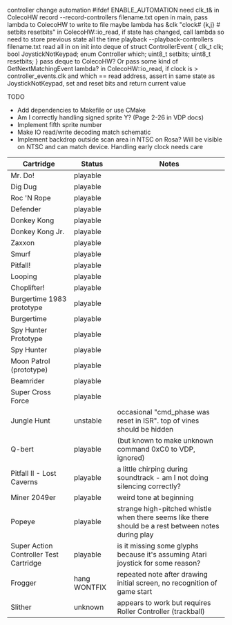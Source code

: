 controller change automation
    #ifdef ENABLE_AUTOMATION
    need clk_t& in ColecoHW
    record
        --record-controllers filename.txt
        open in main, pass lambda to ColecoHW to write to file
            maybe lambda has &clk
            "clock# {k,j} # setbits resetbits"
        in ColecoHW::io_read, if state has changed, call lambda
            so need to store previous state all the time
    playback
        --playback-controllers filename.txt
        read all in on init into deque of struct ControllerEvent { clk_t clk; bool JoystickNotKeypad; enum Controller which; uint8_t setbits; uint8_t resetbits; }
            pass deque to ColecoHW?  Or pass some kind of GetNextMatchingEvent lambda?
        in ColecoHW::io_read, if clock is > controller_events.clk and which == read address, assert in same state as JoystickNotKeypad, set and reset bits and return current value

TODO
* Add dependencies to Makefile or use CMake
* Am I correctly handling signed sprite Y?  (Page 2-26 in VDP docs)
* Implement fifth sprite number 
* Make IO read/write decoding match schematic
* Implement backdrop outside scan area in NTSC on Rosa?  Will be visible on NTSC and can match device.  Handling early clock needs care

| Cartridge | Status | Notes |
| --------- | ------ | ----- |
| Mr. Do! | playable | |
| Dig Dug | playable | |
| Roc 'N Rope | playable | |
| Defender | playable | |
| Donkey Kong | playable | |
| Donkey Kong Jr. | playable | |
| Zaxxon | playable | |
| Smurf | playable | |
| Pitfall! | playable | |
| Looping | playable | |
| Choplifter! | playable | |
| Burgertime 1983 prototype | playable | |
| Burgertime | playable | |
| Spy Hunter Prototype | playable | |
| Spy Hunter | playable | |
| Moon Patrol (prototype) | playable | |
| Beamrider | playable | |
| Super Cross Force | playable | |
| Jungle Hunt | unstable | occasional "cmd_phase was reset in ISR".  top of vines should be hidden |
| Q-bert | playable | (but known to make unknown command 0xC0 to VDP, ignored) |
| Pitfall II - Lost Caverns | playable | a little chirping during soundtrack - am I not doing silencing correctly? |
| Miner 2049er | playable | weird tone at beginning |
| Popeye | playable | strange high-pitched whistle when there seems like there should be a rest between notes during play |
| Super Action Controller Test Cartridge | playable | is it missing some glyphs because it's assuming Atari joystick for some reason? |
| Frogger | hang WONTFIX | repeated note after drawing initial screen, no recognition of game start |
| Slither | unknown | appears to work but requires Roller Controller (trackball) |

